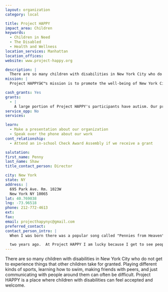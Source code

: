 ```yaml
---
layout: organization
category: local

title: Project HAPPY
impact_area: Children
keywords: 
  - Children in Need
  - The Disabled
  - Health and Wellness
location_services: Manhattan
location_offices: 
website: www.project-happy.org

description: |
  There are so many children with disabilities in New York City who do not get to experience things that other children take for granted. Playing different kinds of sports, learning how to swim, making friends with peers, and just communicating with people around them can often be difficult. Project HAPPY is a place where children with disabilities can feel accepted and welcome.
mission: |
  Project HAPPYâ€™s mission is to promote the well-being of New York Cityâ€™s children, youth and young adults with disabilities by providing them with individual and team sports and recreational activities. In doing so, we aim to impart improved physical health, social skills, and self-confidence in those who are often marginalized as a result of their impairments. Additionally, we strive to advocate for, and provide awareness of, the needs of urban children, youth and young adults who have disabilities. 

cash_grants: Yes
grants: 
  - |
    A large portion of Project HAPPY's participants have autism. Our project proposal is to create a support group.  This would allow  our autistic participants to have an opportunity to express themselves. The group will be led by a licensed social worker who will introduce appropriate methods of communication.  The participants who will be selected to participate in this project are high functioning 12 to 14 year olds who have autism.  The support group will attempt to help them overcome behaviors associated with autism, which could potentially make them feel isolated.  We hope to teach them strategies for dealing with the kind of issues that are particularly stressful to this population, such as crowded subways, noisy workplaces and other everyday situations that typical people often take for granted. Because they are high functioning, they are aware that they are autistic and are developing a sense that they are different from typical teenagers. In order to hire the social worker we need to run this support group for our autistic teens, we are asking for help. The price per session is about $50. We hope to have 12 sessions in the Fall and 12 sessions in the Spring this year. 
service_opp: No
services: 

learn: 
  - Make a presentation about our organization
  - Speak over the phone about our work
cont_relationship: 
  - Attend an in-school Check Award Assembly if we receive a grant

salutation: 
first_name: Penny
last_name: Shaw
title_contact_person: Director

city: New York
state: NY
address: |
  695 Park Ave. Rm. 1023W  
  New York NY 10065
lat: 40.769038
lng: -73.96518
phone: 212-772-4613
ext: 
fax: 
email: projecthapynyc@gmail.com
preferred_contact: 
contact_person_intro: |
  When I was born there was a popular song called "Pennies from Heaven", so my parents named me Penny after the song. That is one of the reasons I have a special affection  for the Penny Harvest Program. I have been the director of Project HAPPY since it stared thirty-

  two years ago.  At Project HAPPY I am lucky because I get to see people with disabilities learn to swim and play basketball and do all sorts of activities that they might not have a chance to do otherwise.   
---
```

There are so many children with disabilities in New York City who do not get to experience things that other children take for granted. Playing different kinds of sports, learning how to swim, making friends with peers, and just communicating with people around them can often be difficult. Project HAPPY is a place where children with disabilities can feel accepted and welcome.